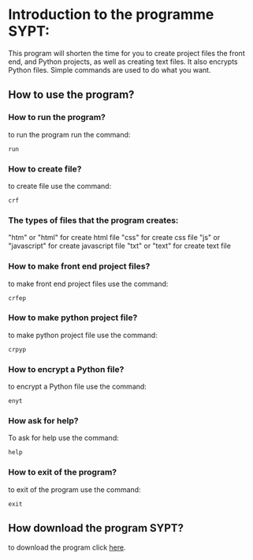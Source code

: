 # Introduction to the programme SYPT:
This program will shorten the time for you to create project files the front end,
and Python projects,
as well as creating text files.
It also encrypts Python files.
Simple commands are used to do what you want.
## How to use the program?
### How to run the program?
to run the program run the command:
```
run
```
### How to create file?
to create file use the command:
```
crf
```
### The types of files that the program creates:
"htm" or "html" for create html file
"css" for create css file
"js" or "javascript" for create javascript file
"txt" or "text" for create text file
### How to make front end project files?
to make front end project files use the command:
```
crfep
```
### How to make python project file?
to make python project file use the command:
```
crpyp
```
### How to encrypt a Python file?
to encrypt a Python file use the command:
```
enyt
```
### How ask for help?
To ask for help use the command:
```
help
```
### How to exit of the program?
to exit of the program use the command:
```
exit
```
## How download the program SYPT?
to download the program click [here](https://www.mediafire.com/file/sermsltru9asw9d/SYPT.exe/file).
